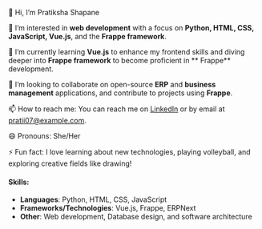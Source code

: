 👋 Hi, I’m Pratiksha Shapane

👀 I’m interested in **web development** with a focus on **Python, HTML, CSS, JavaScript, Vue.js**, and the **Frappe framework**.  

🌱 I’m currently learning **Vue.js** to enhance my frontend skills and diving deeper into **Frappe framework** to become proficient in ** Frappe** development.  

💞️ I’m looking to collaborate on open-source **ERP** and **business management** applications, and contribute to projects using **Frappe**.  

📫 How to reach me: You can reach me on [LinkedIn](https://www.linkedin.com/in/pratii07) or by email at pratii07@example.com.  

😄 Pronouns: She/Her  

⚡ Fun fact: I love learning about new technologies, playing volleyball, and exploring creative fields like drawing!

#### Skills:
- **Languages**: Python, HTML, CSS, JavaScript
- **Frameworks/Technologies**: Vue.js, Frappe, ERPNext
- **Other**: Web development, Database design, and software architecture
